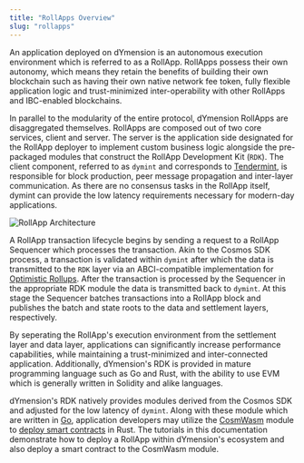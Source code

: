 ```yaml
---
title: "RollApps Overview"
slug: "rollapps"
---
```


An application deployed on dYmension is an autonomous execution environment which is referred to as a RollApp. RollApps possess their own autonomy, which means they retain the benefits of building their own blockchain such as having their own native network fee token, fully flexible application logic and trust-minimized inter-operability with other RollApps and IBC-enabled blockchains.

In parallel to the modularity of the entire protocol, dYmension RollApps are disaggregated themselves. RollApps are composed out of two core services, client and server. The server is the application side designated for the RollApp deployer to implement custom business logic alongside the pre-packaged modules that construct the RollApp Development Kit (`RDK`). The client component, referred to as `dymint` and corresponds to [Tendermint](https://docs.tendermint.com/v0.34/introduction/what-is-tendermint.html), is responsible for block production, peer message propagation and inter-layer communication. As there are no consensus tasks in the RollApp itself, dymint can provide the low latency requirements necessary for modern-day applications.

![RollApp Architecture](/img/rollapp-overview.svg)

A RollApp transaction lifecycle begins by sending a request to a RollApp Sequencer which processes the transaction. Akin to the Cosmos SDK process, a transaction is validated within `dymint` after which the data is transmitted to the `RDK` layer via an ABCI-compatible implementation for [Optimistic Rollups](/docs/concepts/optimistic-rollups.md). After the transaction is processed by the Sequencer in the appropriate RDK module the data is transmitted back to `dymint`. At this stage the Sequencer batches transactions into a RollApp block and publishes the batch and state roots to the data and settlement layers, respectively.

By seperating the RollApp's execution environment from the settlement layer and data layer, applications can significantly increase performance capabilities, while maintaining a trust-minimized and inter-connected application. Additionally, dYmension's RDK is provided in mature programming language such as Go and Rust, with the ability to use EVM which is generally written in Solidity and alike languages.

dYmension's RDK natively provides modules derived from the Cosmos SDK and adjusted for the low latency of `dymint`. Along with these module which are written in [Go](https://go.dev/), application developers may utilize the [CosmWasm](https://cosmwasm.com/) module to [deploy smart contracts](/docs/tutorials/deploy-sc.md) in Rust. The tutorials in this documentation demonstrate how to deploy a RollApp within dYmension's ecosystem and also deploy a smart contract to the CosmWasm module.
